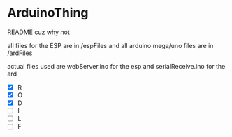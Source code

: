 # ArduinoThing

README cuz why not

all files for the ESP are in /espFiles and all arduino mega/uno files are in /ardFiles

actual files used are webServer.ino for the esp and serialReceive.ino for the ard

- [x] R
- [x] O
- [x] D
- [ ] I
- [ ] L
- [ ] F
